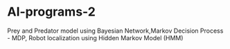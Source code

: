 # AI-programs-2
Prey and Predator model using Bayesian Network,Markov Decision Process - MDP, Robot localization using Hidden Markov Model (HMM)
